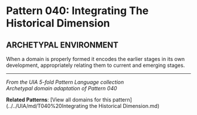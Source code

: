# Pattern 040: Integrating The Historical Dimension

## ARCHETYPAL ENVIRONMENT

When a domain is properly formed it encodes the earlier stages in its own development, appropriately relating them to current and emerging stages.

---

*From the UIA 5-fold Pattern Language collection*  
*Archetypal domain adaptation of Pattern 040*

**Related Patterns**: [View all domains for this pattern](../../UIA/md/T040%20Integrating the Historical Dimension.md)
